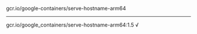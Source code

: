 gcr.io/google-containers/serve-hostname-arm64 

----
gcr.io/google_containers/serve-hostname-arm64:1.5 √

